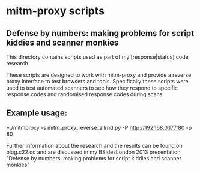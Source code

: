 mitm-proxy scripts
==================

Defense by numbers: making problems for script kiddies and scanner monkies
--------------------------------------------------------------------------

This directory contains scripts used as part of my [response|status] code research

These scripts are designed to work with mitm-proxy and provide a reverse proxy interface to test browsers and tools. Specifically these scripts were used to test automated scanners to see how they respond to specific response codes and randomised response codes during scans.

Example usage:
--------------

=./mitmproxy -s mitm_proxy_reverse_allrnd.py -P http://192.168.0.177:80 -p 80

Further information about the research and the results can be found on blog.c22.cc and are discussed in my BSidesLondon 2013 presentation "Defense by numbers: making problems for script kiddies and scanner monkies"
